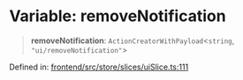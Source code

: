 # Variable: removeNotification

> **removeNotification**: `ActionCreatorWithPayload`\<`string`, `"ui/removeNotification"`\>

Defined in: [frontend/src/store/slices/uiSlice.ts:111](https://github.com/lsendel/sass/blob/ca8b2b87627589617e0de57047e1f50d53e78078/frontend/src/store/slices/uiSlice.ts#L111)

